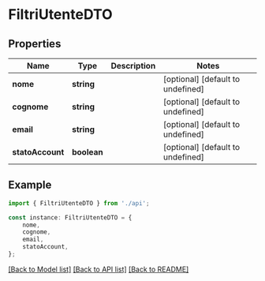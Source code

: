 # FiltriUtenteDTO


## Properties

Name | Type | Description | Notes
------------ | ------------- | ------------- | -------------
**nome** | **string** |  | [optional] [default to undefined]
**cognome** | **string** |  | [optional] [default to undefined]
**email** | **string** |  | [optional] [default to undefined]
**statoAccount** | **boolean** |  | [optional] [default to undefined]

## Example

```typescript
import { FiltriUtenteDTO } from './api';

const instance: FiltriUtenteDTO = {
    nome,
    cognome,
    email,
    statoAccount,
};
```

[[Back to Model list]](../README.md#documentation-for-models) [[Back to API list]](../README.md#documentation-for-api-endpoints) [[Back to README]](../README.md)
